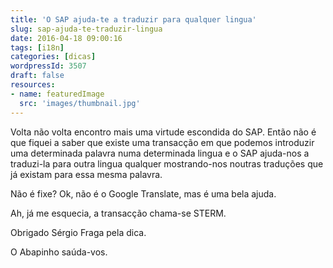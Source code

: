 ```yaml
---
title: 'O SAP ajuda-te a traduzir para qualquer lingua'
slug: sap-ajuda-te-traduzir-lingua
date: 2016-04-18 09:00:16
tags: [i18n]
categories: [dicas]
wordpressId: 3507
draft: false
resources:
- name: featuredImage
  src: 'images/thumbnail.jpg'
---
```

Volta não volta encontro mais uma virtude escondida do SAP. Então não é que fiquei a saber que existe uma transacção em que podemos introduzir uma determinada palavra numa determinada lingua e o SAP ajuda-nos a traduzi-la para outra lingua qualquer mostrando-nos noutras traduções que já existam para essa mesma palavra.

Não é fixe? Ok, não é o Google Translate, mas é uma bela ajuda.

Ah, já me esquecia, a transacção chama-se STERM.

Obrigado Sérgio Fraga pela dica.

O Abapinho saúda-vos.
